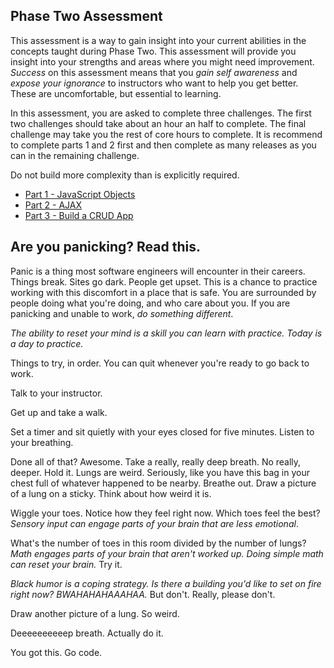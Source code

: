 ## Phase Two Assessment

This assessment is a way to gain insight into your current abilities in the concepts taught during Phase Two. This assessment will provide you insight into your strengths and areas where you might need improvement. *Success* on this assessment means that you *gain self awareness* and *expose your ignorance* to instructors who want to help you get better. These are uncomfortable, but essential to learning.

In this assessment, you are asked to complete three challenges. The first two challenges should take about an hour an half to complete. The final challenge may take you the rest of core hours to complete. It is recommend to complete parts 1 and 2 first and then complete as many releases as you can in the remaining challenge.

Do not build more complexity than is explicitly required.

- [Part 1 - JavaScript Objects](part-1/)
- [Part 2 - AJAX](part-2/)
- [Part 3 - Build a CRUD App](part-3/)


## Are you panicking? Read this.

Panic is a thing most software engineers will encounter in their careers. Things break. Sites go dark. People get upset. This is a chance to practice working with this discomfort in a place that is safe. You are surrounded by people doing what you're doing, and who care about you. If you are panicking and unable to work, *do something different*.

*The ability to reset your mind is a skill you can learn with practice. Today is a day to practice.*

Things to try, in order. You can quit whenever you're ready to go back to work.

Talk to your instructor.

Get up and take a walk.

Set a timer and sit quietly with your eyes closed for five minutes. Listen to your breathing.

Done all of that? Awesome. Take a really, really deep breath. No really, deeper. Hold it. Lungs are weird. Seriously, like you have this bag in your chest full of whatever happened to be nearby. Breathe out. Draw a picture of a lung on a sticky. Think about how weird it is.

Wiggle your toes. Notice how they feel right now. Which toes feel the best? *Sensory input can engage parts of your brain that are less emotional*.

What's the number of toes in this room divided by the number of lungs? *Math engages parts of your brain that aren't worked up. Doing simple math can reset your brain.* Try it.

*Black humor is a coping strategy. Is there a building you'd like to set on fire right now? BWAHAHAHAAAHAA.* But don't. Really, please don't.  

Draw another picture of a lung. So weird.

Deeeeeeeeeep breath. Actually do it.

You got this. Go code.
